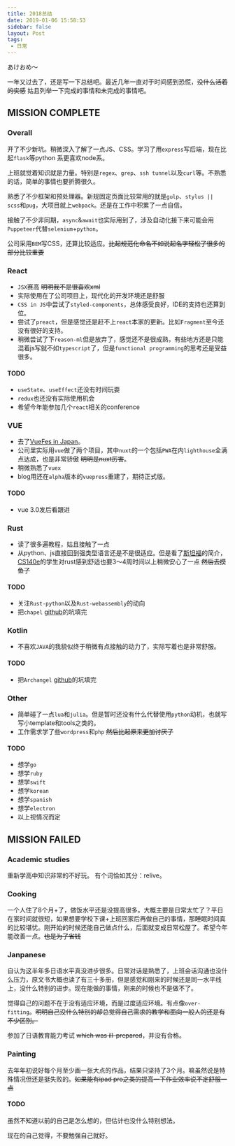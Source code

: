 ```yaml
---
title: 2018总结
date: 2019-01-06 15:58:53
sidebar: false
layout: Post
tags:
 - 日常
---
```


あけおめ～

<!-- more -->

一年又过去了，还是写一下总结吧。最近几年一直对于时间感到恐慌，<del>没什么活着的实感</del> 姑且列举一下完成的事情和未完成的事情吧。

## MISSION COMPLETE

### Overall

开了不少新坑。稍微深入了解了一点JS、CSS。学习了用`express`写后端，现在比起`flask`等python 系更喜欢node系。

上班就觉着知识就是力量。特别是`regex`、`grep`、`ssh tunnel`以及`curl`等。不熟悉的话，简单的事情也要折腾很久。
 
熟悉了不少框架和预处理器。新规固定页面比较常用的就是`gulp`、`stylus || scss`和`pug`，大项目就上`webpack`。还是在工作中积累了一点自信。

接触了不少非同期，`async`&`await`也实际用到了，涉及自动化接下来可能会用`Puppeteer`代替`selenium`+`python`。

公司采用`BEM`写CSS，还算比较适应。<del>比起规范化命名不如说起名字轻松了很多的部分比较重要</del>

### React

+ `JSX`赛高 <del>明明我不是很喜欢xml</del>
+ 实际使用在了公司项目上，现代化的开发环境还是舒服
+ `CSS in JS`中尝试了`styled-components`，总体感受良好，IDE的支持也还算到位。
+ 尝试了`preact`，但是感觉还是赶不上`react`本家的更新。比如`Fragment`至今还没有很好的支持。
+ 稍微尝试了下`reason-ml`但是放弃了，感觉还不是很成熟，有些地方还是只能混着js写就不如`typescript`了，但是`functional programming`的思考还是受益很多。

#### TODO

+ `useState`、`useEffect`还没有时间玩耍
+ `redux`也还没有实际使用机会
+ 希望今年能参加几个`react`相关的conference

### VUE

+ 去了[VueFes in Japan](https://blog.rainy.me/articles/vuefes2018.html)。
+ 公司里实际用`vue`做了两个项目，其中`nuxt`的一个包括`PWA`在内`lighthouse`全满点达成，也是非常骄傲 <del>明明是nuxt厉害</del>。
+ 稍微熟悉了`vuex`
+ blog用还在`alpha`版本的`vuepress`重建了，期待正式版。

#### TODO

+ vue 3.0发后看跟进

### Rust
+ 读了很多遍教程，姑且接触了一点
+ 从python、js直接回到强类型语言还是不是很适应。但是看了[斯坦福](https://youtu.be/cDFSrVhnZKo?t=2210)的简介，[CS140e](http://web.stanford.edu/class/cs140e/)的学生对rust感到舒适也要3～4周时间以上稍微安心了一点 <del>然后去摸鱼了</del> 

#### TODO

+ 关注`Rust-python`以及`Rust-webassembly`的动向
+ 把`chapel`  [github](https://github.com/rainy-me/chapel)的坑填完

### Kotlin

+ 不喜欢`JAVA`的我貌似终于稍微有点接触的动力了，实际写着也是非常舒服。

#### TODO

+ 把`Archangel` [github](https://github.com/rainy-me/archangel)的坑填完

### Other

+ 简单碰了一点`lua`和`julia`。但是暂时还没有什么代替使用`python`动机，也就写写小template和tools之类的。
+ 工作需求学了些`wordpress`和`php` <del>然后比起原来更加讨厌了</del>

#### TODO

+ 想学`go`
+ 想学`ruby`
+ 想学`swift`
+ 想学`korean`
+ 想学`spanish`
+ 想学`electron`
+ 以上视情况而定

## MISSION FAILED

### Academic studies

重新学高中知识非常的不好玩。
有个词恰如其分：relive。

### Cooking

一个人住了8个月+了，做饭水平还是没提高很多。大概主要是日常太忙了？平日在家时间就很短，如果想要学校下课+上班回家后再做自己的事情，那睡眠时间真的比较堪忧。刚开始的时候还能自己做点什么，后面就变成日常松屋了。希望今年能改善一点。<del>也是为了省钱</del>

### Janpanese

自认为这半年多日语水平真没进步很多。日常对话是熟悉了，上班会话沟通也没什么压力，原文书大概也读了有三十多册，但是感觉和刚来的时候还是同一水平线上，没什么特别的进步。现在能做的事情，刚来的时候也不是做不了。

觉得自己的问题不在于没有适应环境，而是过度适应环境。有点像`over-fitting`。<del>明明自己没什么特别的却总觉得自己需求的教学和面向一般人的还是有不少区别。</del>

参加了日语教育能力考试 <del>which was ill-prepared</del>，并没有合格。

### Painting

去年年初说好每个月至少画一张大点的作品，结果只坚持了3个月。嘛虽然说是特殊情况但还是挺失败的。<del>如果能有ipad pro之类的提高一下作业效率说不定舒服一点</del>

#### TODO

虽然不知道以前的自己是怎么想的，但估计也没什么特别想法。

现在的自己觉得，不要勉强自己就好。
